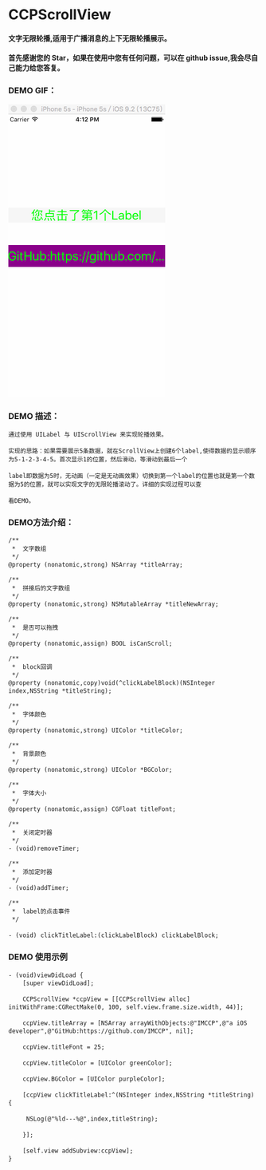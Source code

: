 # CCPScrollView

#### 文字无限轮播,适用于广播消息的上下无限轮播展示。

#### 首先感谢您的 Star，如果在使用中您有任何问题，可以在 github issue,我会尽自己能力给您答复。

### DEMO GIF：

![Image text]( https://github.com/IMCCP/CCPScrollView/blob/master/CCPScrollView/CCPScrollView/scrollView.gif)

### DEMO 描述：
```
通过使用 UILabel 与 UIScrollView 来实现轮播效果。

实现的思路：如果需要展示5条数据，就在ScrollView上创建6个label,使得数据的显示顺序为5-1-2-3-4-5。首次显示1的位置，然后滑动，等滑动到最后一个

label即数据为5时，无动画（一定是无动画效果）切换到第一个label的位置也就是第一个数据为5的位置，就可以实现文字的无限轮播滚动了。详细的实现过程可以查

看DEMO。
```
### DEMO方法介绍：
```
/**
 *  文字数组
 */
@property (nonatomic,strong) NSArray *titleArray;
```
```
/**
 *  拼接后的文字数组
 */
@property (nonatomic,strong) NSMutableArray *titleNewArray;
```
```
/**
 *  是否可以拖拽
 */
@property (nonatomic,assign) BOOL isCanScroll;
```
```
/**
 *  block回调
 */
@property (nonatomic,copy)void(^clickLabelBlock)(NSInteger index,NSString *titleString);
```
```
/**
 *  字体颜色
 */
@property (nonatomic,strong) UIColor *titleColor;
```
```
/**
 *  背景颜色
 */
@property (nonatomic,strong) UIColor *BGColor;
```
```
/**
 *  字体大小
 */
@property (nonatomic,assign) CGFloat titleFont;
```
```
/**
 *  关闭定时器
 */
- (void)removeTimer;
```
```
/**
 *  添加定时器
 */
- (void)addTimer;
```
```
/**
 *  label的点击事件
 */

- (void) clickTitleLabel:(clickLabelBlock) clickLabelBlock;
```

### DEMO 使用示例

```
- (void)viewDidLoad {
    [super viewDidLoad];

    CCPScrollView *ccpView = [[CCPScrollView alloc] initWithFrame:CGRectMake(0, 100, self.view.frame.size.width, 44)];
    
    ccpView.titleArray = [NSArray arrayWithObjects:@"IMCCP",@"a iOS developer",@"GitHub:https://github.com/IMCCP", nil];
    
    ccpView.titleFont = 25;
    
    ccpView.titleColor = [UIColor greenColor];
    
    ccpView.BGColor = [UIColor purpleColor];
    
    [ccpView clickTitleLabel:^(NSInteger index,NSString *titleString) {
        
     NSLog(@"%ld---%@",index,titleString);

    }];
    
    [self.view addSubview:ccpView];
}
```
